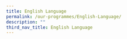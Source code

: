 ```yaml
---
title: English Language
permalink: /our-programmes/English-Language/
description: ""
third_nav_title: English Language
---
```

